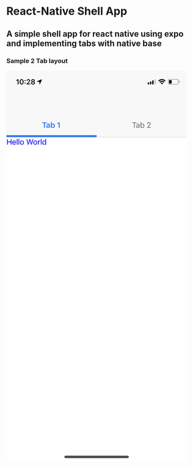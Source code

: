 # React-Native Shell App

## A simple shell app for react native using expo and implementing tabs with native base

### Sample 2 Tab layout

![Alt text](assets/screenshotTabOne.jpeg "Title")
